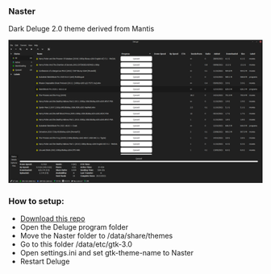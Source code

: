 ### Naster
Dark Deluge 2.0 theme derived from Mantis


![Naster / Deluge theme](https://github.com/xjxckk/Naster/blob/main/preview.png)


### How to setup:
* [Download this repo](https://github.com/xjxckk/Naster/archive/master.zip)
* Open the Deluge program folder
* Move the Naster folder to /data/share/themes
* Go to this folder /data/etc/gtk-3.0
* Open settings.ini and set gtk-theme-name to Naster
* Restart Deluge
